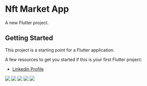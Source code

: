 # Nft Market App

A new Flutter project.

## Getting Started

This project is a starting point for a Flutter application.

A few resources to get you started if this is your first Flutter project:

- [Linkedin Profile](https://www.linkedin.com/in/mert-karakış-60622320a/)

![](github/images/onBoarding.png)
![](github/images/main_page.png)
![](github/images/menu_page.png)
![](github/images/item_detail_page.png)
![](github/images/buy_now_page.jpg)


